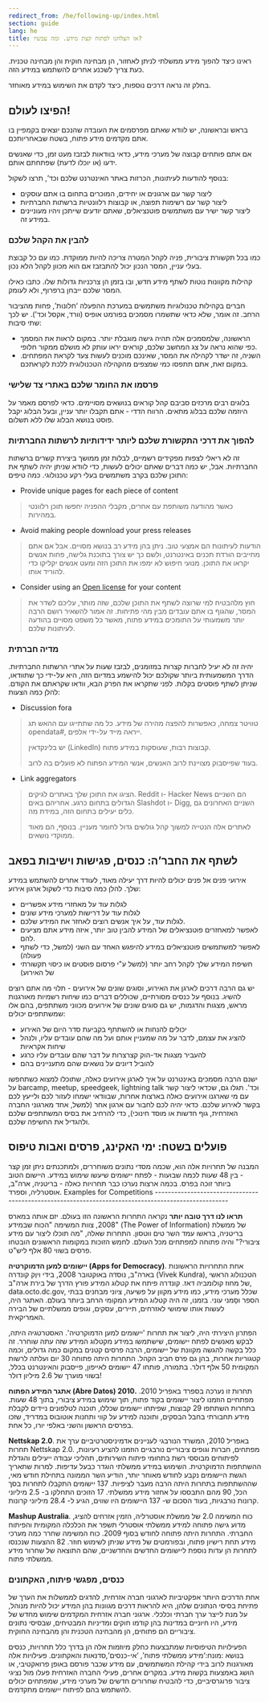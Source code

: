 ```yaml
---
redirect_from: /he/following-up/index.html
section: guide
lang: he
title: אז הצלחנו לפתוח קצת מידע. ומה עכשיו?
---
```


ראינו כיצד להפוך מידע ממשלתי לניתן לאחזור, הן מבחינה חוקית והן מבחינה טכנית. כעת צריך לשכנע אחרים להשתמש במידע הזה.

בחלק זה נראה דרכים נוספות, כיצד לקדם את השימוש במידע מאוחזר.

## הפיצו לעולם!

בראש ובראשונה, יש לוודא שאתם מפרסמים את העובדה שהנכם יוצאים בקמפיין בו אתם מקדמים מידע פתוח, בשטח שבאחריותכם.

אם אתם פותחים קבוצה של מערכי מידע, כדאי בוודאות לבזבז מעט זמן, כדי שאנשים ידעו (או יוכלו לדעת) שפתחתם אותם.

בנוסף להודעות לעיתונות, הכרזות באתר האינטרנט שלכם וכד’, תרצו לשקול:

-   ליצור קשר עם ארגונים או יחידים, המוכרים בתחום בו אתם עוסקים
-   ליצור קשר עם רשימות תפוצה, או קבוצות רלוונטיות ברשתות החברתיות
-   ליצור קשר ישיר עם משתמשים פוטנציאלים, שאתם יודעים שייתכן ויהיו מעוניינים במידע זה.

### להבין את הקהל שלכם

כמו בכל תקשורת ציבורית, פניה לקהל המטרה צריכה להיות ממוקדת. כמו עם כל קבוצת בעלי עניין, המסר הנכון יכול להתבזבז אם הוא מכוון לקהל הלא נכון.

קהילות מקוונות נוטות לשתף מידע חדש, ובו בזמן הן צרכניות גדולות שלו. כתבו כאילו המסר שלכם ייבחן ברפרוף, ולא לעומק.

חברים בקהילות טכנולוגיות משתמשים במערכת ההפעלה ‘חלונות’, פחות מהציבור הרחב. זה אומר, שלא כדאי שתשמרו מסמכים בפורמט אופיס (וורד, אקסל וכד’). יש לכך שתי סיבות:

-   הראשונה, שלמסמכים אלה תהיה גישה מוגבלת יותר. במקום לראות את המסמך כפי שהוא נראה על צג המחשב שלכם, קוראים יראו עותק לא מושלם ממקור חלופי.
-   השניה, זה ישדר לקהילה את המסר, שאינכם מוכנים לעשות צעד לקראת המפתחים. במקום זאת, אתם תתפסו כמי שמצפים מהקהילה הטכנולוגית ללכת לקראתכם.

### פרסמו את החומר שלכם באתרי צד שלישי

בלוגים רבים מרכזים סביבם קהל קוראים בנושאים מסויימים. כדאי לפרסם מאמר על היוזמה שלכם בבלוג מתאים. הרווח הדדי - אתם תקבלו יותר עניין, ובעל הבלוג יקבל פוסט בנושא הבלוג שלו ללא תשלום.

### להפוך את דרכי התקשורת שלכם ליותר ידידותיות לרשתות החברתיות

זה לא ריאלי לצפות מפקידים רשמיים, לבלות זמן ממושך ביצירת קשרים ברשתות החברתיות. אבל, יש כמה דברים שאתם יכולים לעשות, כדי לוודא שניתן יהיה לשתף את התוכן שלכם בקרב משתמשים בעלי רקע טכנולוגי. כמה טיפים:

-   Provide unique pages for each piece of content

> כאשר מהודעה משותפת עם אחרים, מקבלי ההפניה יחפשו תוכן רלוונטי במהירות.

-   Avoid making people download your press releases

> הודעות לעיתונות הם אמצעי טוב. ניתן בהן מידע רב בנושא מסויים. אבל אם אתם מחייבים הורדת תכנים באינטרנט, ולשם כך יש צורך בתוכנת גלישה, פחות אנשים יקראו את התוכן. מנועי חיפוש לא ימפו את התוכן הזה ומעט אנשים יקליקו כדי להוריד אותו.

-   Consider using an [Open license](http://opendefinition.org/licenses/#content) for your content

> חוץ מלהבטיח למי שרוצה לשתף את התוכן שלכם, שזה מותר, עליכם לשדר את המסר, שהגוף בו אתם עובדים מבין מהי פתיחות. זה אמור להשאיר רושם הרבה יותר משמעותי על התומכים במידע פתוח, מאשר כל משפט מסויים בהודעה לעיתונות שלכם.

### מדיה חברתית

יהיה זה לא יעיל לחברות קצרות במזומנים, לבזבז שעות על אתרי הרשתות החברתיות. הדרך המשמעותית ביותר שקולכם יכול להישמע במדיום הזה, היא על-ידי כך שתוודאו, שניתן לשתף פוסטים בקלות. לפני שתקראו את הפרק הבא, וודאו שקראתם את הקודם. להלן כמה הצעות:

-   Discussion fora

> טוויטר צמחה, כאפשרות להפצה מהירה של מידע. כל מה שתתייגו עם ההאש תג opendata\#, ייראה מייד על-ידי אלפים.
>
> יש בלינקדאין (LinkedIn) קבוצות רבות, שעוסקות במידע פתוח.
>
> בעוד שפייסבוק מצויינת לרוב האנשים, אנשי המידע הפתוח לא פועלים בה לרוב.

-   Link aggregators

> הציגו את התוכן שלך באתרים לגיקים. Reddit ו- Hacker News הם השניים הגדולים בתחום כרגע. אחריהם באים Slashdot ו- Digg, השניים האחרונים גם כלים יעילים בתחום הזה, במידת מה.
>
> לאתרים אלה הנטייה למשוך קהל גולשים גדול לחומר מעניין. בנוסף, הם מאוד ממוקדי נושאים.

## לשתף את החבר’ה: כנסים, פגישות וישיבות בפאב

אירועי פנים אל פנים יכולים להיות דרך יעילה מאוד, לעודד אחרים להשתמש במידע שלך. להלן כמה סיבות כדי לשקול ארגון אירוע:

-   לגלות עוד על מאחזרי מידע אפשריים
-   לגלות עוד על דרישות למערכי מידע שונים
-   לגלות עוד, על איך אנשים רוצים לאחזר את המידע שלכם.
-   לאפשר למאחזרים פוטנציאלים של המידע להבין טוב יותר, איזה מידע אתם מציעים להם.
-   לאפשר למשתמשים פוטנציאלים במידע להיפגש האחד עם השני (למשל, כדי לשתף פעולה)
-   חשיפת המידע שלך לקהל רחב יותר (למשל ע"י פרסום פוסטים או כיסוי תקשורתי של האירוע)

יש גם הרבה דרכים לארגן את האירוע, וסוגים שונים של אירועים - תלוי מה אתם רוצים להשיג. בנוסף על כנסים מסורתיים, שכוללים דברים כמו שיחות רשמיות מאורגנות מראש, מצגות והדגמות, יש גם סוגים שונים של אירועים מכווני משתתפים, בהם אלו שמשתתפים יכולים:

-   יכולים להנחות או להשתתף בקביעת סדר היום של האירוע
-   להציג את עצמם, לדבר על מה שמעניין אותם ועל מה שהם עובדים עליו, ולנהל שיחות אקראיות
-   להעביר מצגות אד-הוק קצרצרות על דבר שהם עובדים עליו כרגע
-   להוביל דיונים על נושאים שהם מתעניינים בהם

ישנם הרבה מסמכים באינטרנט על איך לארגן אירועים כאלה, שתוכלו למצוא כשתחפשו על barcamp, meetup, speedgeek, lightning talk וכד’. תגלו גם, שכדאי ליצור קשר עם מי שארגנו אירועים כאלה בארצות אחרות, שבוודאי ישמחו לעזור לכם ולייעץ לכם בקשר לאירוע שלכם. כדאי יהיה לכם לחבור עם ארגון אחר (למשל, אחד מארגוני החברה האזרחית, גוף חדשות או מוסד חינוכי), כדי להרחיב את בסיס המשתתפים שלכם ולהגדיל את החשיפה שלכם.

## פועלים בשטח: ימי האקינג, פרסים ואבות טיפוס

המבנה של תחרויות אלה הוא, שכמה מסדי נתונים משוחררים, ולמתכנתים ניתן זמן קצר - בין 48 שעות לכמה שבועות - לפתח יישומים שיעשו שימוש במידע. היישום הטוב ביותר זוכה בפרס. בכמה ארצות נערכו כבר תחרויות כאלה - בריטניה, ארה"ב, אוסטרליה, וספרד. Examples for Competitions ----------------------------------------------------------------------------------------------------

**תראו לנו דרך טובה יותר** נקראה התחרות הראשונה הזו בעולם. יזם אותה במארס 2008, צוות המשימה "הכוח שבמידע" (The Power of Information) של ממשלת בריטניה, בראשו עמד השר טים ווטסון. התחרות שאלה, "מה תוכלו ליצור עם מידע ציבורי?" והיה פתוחה למפתחים מכל העולם. לחמש הזוכות במקומות הראשונים הובטחו פרסים בשווי 80 אלף ליש"ט.

**יישומים למען הדמוקרטיה (Apps for Democracy)**. אחת התחרויות הראשונות בארה"ב, נוסדה באוקטובר 2008, בידי ויוֶק קונדרה (Vivek Kundra), הטכנולוג הראשי של מחוז קולומביה דאז. קונדרה פיתח את קטלוג המידע פורץ הדרך של בירת ארה"ב, data.octo.dc.gov, שכלל מערכי מידע, כמו מידע מקוון על פשיעה, ציוני מבחנים בבתי הספר וסָמני עוני. בזמנו, זה היה קטלוג המידע המקומי הרחב ביותר בעולם. האתגר היה, לעשות אותו שימושי לאזרחים, תיירים, עסקים, וגופים ממשלתיים של הבירה האמריקאית.

הפתרון היצירתי היה, ליצור את תחרות 'יישומים למען הדמוקרטיה'. האסטרטגיה היתה, לבקש מאנשים לפתח יישומים, שישתמשו במידע מקטלוג המידע שזה עתה שוחרר. זה כלל בקשה להגשה מקוונת של יישומים, הרבה פרסים קטנים במקום כמה גדולים, וכמה קטגוריות אחרות, בהן גם פרס חביב הקהל. התחרות היתה פתוחה 30 יום ועלתה לרשות המקומית 50 אלף דולר. בתמורה, פותחו 47 יישומים לאייפון, פייסבוק והאינטרנט בכלל, בשווי מוערך של 2.6 מיליון דולר!

**אתגר המידע הפתוח (Abre Datos) 2010.** תחרות זו נערכה בספרד באפריל 2010. מפתחיים הוזמנו ליצור יישומים בקוד פתוח, תוך שימוש במידע ציבורי, בתוך 48 שעות. בתחרות השתתפו 29 קבוצות, שפיתחו יישומים שכללו, תוכנה לטלפונים ניידים לקבלת מידע תחבורתי בחבל הבסקים, ותוכנה למידע על קווי ותחנות אוטובוס במדריד, שזכו בפרסים הראשון והשני באלפי יורו, כל אחת.

**Nettskap 2.0**. באפריל 2010, המשרד הנורבגי לעניינים אדמיניסטרטיביים ערך את תחרות Nettskap 2.0. מפתחים, חברות וגופים ציבוריים נורבגיים הוזמנו להציע רעיונות, לפיתוחים מבוססי רשת בתחומי פיתוח השירותים, תהליכי עבודה ייעילים והגדלת ההשתתפות הדמוקרטית. השימוש במידע ממשלתי הוגדר כבעל עדיפות. למרות שתאריך הגשת היישומים נקבע לחודש מאוחר יותר, הודיע השר הממונה בתחילת חודש מאי, שההשתתפות בתחרות היתה הרבה מעבר לציפיות. 137 יישומים התקבלו לתחרות בסך הכל, 90 מהם התבססו על אחזור מידע ממשלתי. 17 הזוכים התחלקו ב- 2.5 מיליוני קרונות נורבגיות, בעוד הסכום ש- 137 היישומים היו שווים, הגיע ל- 28.4 מיליוני קרונות.

**Mashup Australia**. כוח המשימה 2.0 של ממשלת אוסטרליה, הזמין אזרחים להציג, מדוע גישה פתוחה למידע ממשלתי אוסטרלי תשפר את הכלכלה המקומית והפיתוח החברתי. התחרות היתה פתוחה לחודש בסוף 2009. כוח המשימה שחרר כמה מערכי מידע תחת רישיון פתוח, ובפורמטים של מידע שניתן לשימוש חוזר. 82 ההצעות שנכנסו לתחרות הן עדות נוספת ליישומים החדשים והחדשניים, שהם התוצאה של שחרור מידע ממשלתי פתוח.

### כנסים, מפגשי פיתוח, האקתונים

אחת הדרכים היותר אפקטיביות לארגוני חברה אזרחית, להדגים לממשלות את הערך של פתיחת בסיסי הנתונים שלהן, היא להראות דרכים מגוונות בהן המידע יכול להיות מנוהל, על מנת לייצר ערך חברתי וכלכלי. ארגוני חברה אזרחית המקדמים שימוש מחדש של מידע, היו חיוניים במדינות בהן קודמו חוקים ומדיניות המבטיחים, שבסיסי נתונים ציבוריים הם פתוחים, הן מהבחינה הטכנית והן מהבחינה החוקית.

הפעילויות הטיפוסיות שמתבצעות כחלק מיוזמות אלה הן בדרך כלל תחרויות, כנסים בנושא :מונח:‘מידע ממשלתי פתוח’, ‘אי-כנסים’,סדנאות והאקתונים. פעילויות אלה מאורגנות לרוב בידי קהילת המשתמשים, עם מידע שכבר פורסם באופן פרואקטיבי, או הושג באמצעות בקשות מידע. במקרים אחרים, פעילי החברה האזרחית פעלו מול נציגי ציבור פרוגרסיביים, כדי להבטיח שחרורים חדשים של מערכי מידע, שמפתחים יכולים להשתמש בהם לפיתוח יישומים מתקדמים.
